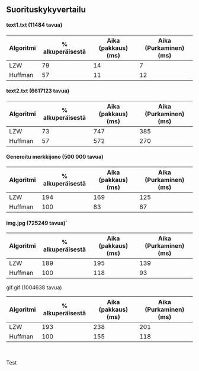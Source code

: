 ## Suorituskykyvertailu

#### text1.txt (11484 tavua)

| Algoritmi | % alkuperäisestä | Aika (pakkaus)(ms) | Aika (Purkaminen)(ms) |
| --------- | -----------------| ------------------ | --------------------- |
| LZW		| 79			   | 14			        | 7
| Huffman 	| 57			   | 11 			    | 12

		
#### text2.txt (6617123 tavua)

| Algoritmi | % alkuperäisestä | Aika (pakkaus)(ms) | Aika (Purkaminen)(ms) |
| --------- | -----------------| ------------------ | --------------------- |
| LZW		| 73			   | 747			    | 385
| Huffman 	| 57			   | 572 			    | 270

				
#### Generoitu merkkijono (500 000 tavua)

| Algoritmi | % alkuperäisestä | Aika (pakkaus)(ms) | Aika (Purkaminen)(ms) |
| --------- | -----------------| ------------------ | --------------------- |
| LZW		| 194			   | 169			    | 125
| Huffman 	| 100			   | 83 			    | 67


#### img.jpg	(725249 tavua)´

| Algoritmi | % alkuperäisestä | Aika (pakkaus)(ms) | Aika (Purkaminen)(ms) |
| --------- | -----------------| ------------------ | --------------------- |
| LZW		| 189			   | 195			    | 139
| Huffman 	| 100			   | 118 			    | 93

gif.gif (1004638 tavua)

| Algoritmi | % alkuperäisestä | Aika (pakkaus)(ms) | Aika (Purkaminen)(ms) |
| --------- | -----------------| ------------------ | --------------------- |
| LZW		| 193			   | 238			    | 201
| Huffman 	| 100			   | 155 			    | 118

</br>

Test